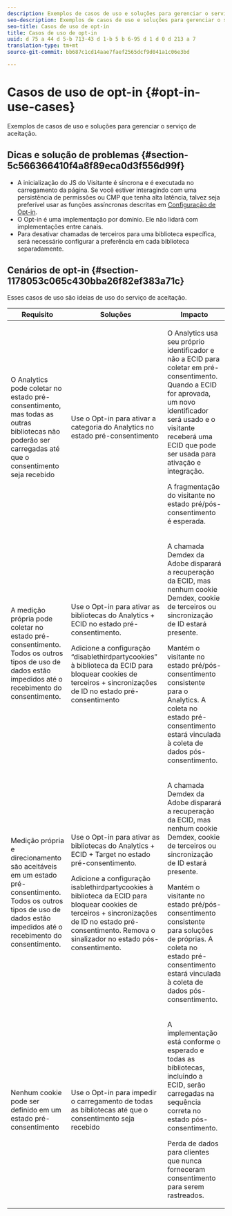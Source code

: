 ```yaml
---
description: Exemplos de casos de uso e soluções para gerenciar o serviço de aceitação.
seo-description: Exemplos de casos de uso e soluções para gerenciar o serviço de aceitação.
seo-title: Casos de uso de opt-in
title: Casos de uso de opt-in
uuid: d 75 a 44 d 5-b 713-43 d 1-b 5 b 6-95 d 1 d 0 d 213 a 7
translation-type: tm+mt
source-git-commit: bb687c1cd14aae7faef2565dcf9d041a1c06e3bd

---
```



# Casos de uso de opt-in {#opt-in-use-cases}

Exemplos de casos de uso e soluções para gerenciar o serviço de aceitação.

## Dicas e solução de problemas {#section-5c566366410f4a8f89eca0d3f556d99f}

* A inicialização do JS do Visitante é síncrona e é executada no carregamento da página. Se você estiver interagindo com uma persistência de permissões ou CMP que tenha alta latência, talvez seja preferível usar as funções assíncronas descritas em [Configuração de Opt-in](../../mcvid-implementation-guides/opt-in-service/getting-started.md#section-cf9ab638780141c9b62dc57cf00b7047).
* O Opt-in é uma implementação por domínio. Ele não lidará com implementações entre canais.
* Para desativar chamadas de terceiros para uma biblioteca específica, será necessário configurar a preferência em cada biblioteca separadamente.

## Cenários de opt-in {#section-1178053c065c430bba26f82ef383a71c}

Esses casos de uso são ideias de uso do serviço de aceitação.

<table id="table_83C85343611344D8A8315157C1B4240F"> 
 <thead> 
  <tr> 
   <th colname="col1" class="entry"> Requisito </th> 
   <th colname="col2" class="entry"> Soluções </th> 
   <th colname="col3" class="entry"> Impacto </th> 
  </tr>
 </thead>
 <tbody> 
  <tr> 
   <td colname="col1"> <p>O Analytics pode coletar no estado pré-consentimento, mas todas as outras bibliotecas não poderão ser carregadas até que o consentimento seja recebido </p> </td> 
   <td colname="col2"> <p>Use o Opt-in para ativar a categoria do Analytics no estado pré-consentimento </p> </td> 
   <td colname="col3"> <p>O Analytics usa seu próprio identificador e não a ECID para coletar em pré-consentimento. Quando a ECID for aprovada, um novo identificador será usado e o visitante receberá uma ECID que pode ser usada para ativação e integração. </p> <p>A fragmentação do visitante no estado pré/pós-consentimento é esperada. </p> </td> 
  </tr> 
  <tr> 
   <td colname="col1"> <p>A medição própria pode coletar no estado pré-consentimento. Todos os outros tipos de uso de dados estão impedidos até o recebimento do consentimento. </p> </td> 
   <td colname="col2"> <p>Use o Opt-in para ativar as bibliotecas do Analytics + ECID no estado pré-consentimento. </p> <p>Adicione a configuração “disablethirdpartycookies” à biblioteca da ECID para bloquear cookies de terceiros + sincronizações de ID no estado pré-consentimento </p> </td> 
   <td colname="col3"> <p>A chamada Demdex da Adobe disparará a recuperação da ECID, mas nenhum cookie Demdex, cookie de terceiros ou sincronização de ID estará presente. </p> <p>Mantém o visitante no estado pré/pós-consentimento consistente para o Analytics. A coleta no estado pré-consentimento estará vinculada à coleta de dados pós-consentimento. </p> </td> 
  </tr> 
  <tr> 
   <td colname="col1"> <p>Medição própria e direcionamento são aceitáveis em um estado pré-consentimento. Todos os outros tipos de uso de dados estão impedidos até o recebimento do consentimento. </p> </td> 
   <td colname="col2"> <p>Use o Opt-in para ativar as bibliotecas do Analytics + ECID + Target no estado pré-consentimento. </p> <p>Adicione a configuração <span class="codeph">isablethirdpartycookies</span> à biblioteca da ECID para bloquear cookies de terceiros + sincronizações de ID no estado pré-consentimento. Remova o sinalizador no estado pós-consentimento. </p> </td> 
   <td colname="col3"> <p>A chamada Demdex da Adobe disparará a recuperação da ECID, mas nenhum cookie Demdex, cookie de terceiros ou sincronização de ID estará presente. </p> <p>Mantém o visitante no estado pré/pós-consentimento consistente para soluções de próprias. A coleta no estado pré-consentimento estará vinculada à coleta de dados pós-consentimento. </p> </td> 
  </tr> 
  <tr> 
   <td colname="col1"> <p>Nenhum cookie pode ser definido em um estado pré-consentimento </p> </td> 
   <td colname="col2"> <p>Use o Opt-in para impedir o carregamento de todas as bibliotecas até que o consentimento seja recebido </p> </td> 
   <td colname="col3"> <p>A implementação está conforme o esperado e todas as bibliotecas, incluindo a ECID, serão carregadas na sequência correta no estado pós-consentimento. </p> <p>Perda de dados para clientes que nunca forneceram consentimento para serem rastreados. </p> </td> 
  </tr> 
 </tbody> 
</table>

